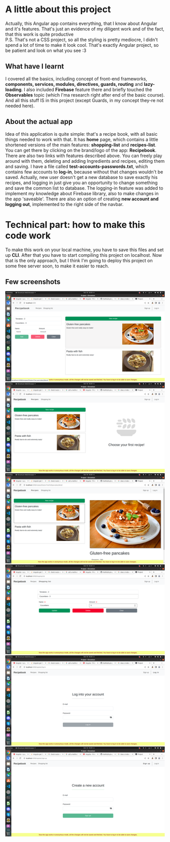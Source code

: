 
# A little about this project
Actually, this Angular app contains everything, that I know about Angular and it's features. That's just an evidence of my diligent work and of the fact, that this work is quite productive <br />
P.S. That's not a CSS project, so all the styling is pretty mediocre, I didn't spend a lot of time to make it look cool. That's exactly Angular project, so be patient and look on what you see :3

## What have I learnt
I covered all the basics, including concept of front-end frameworks, **components, services, modules, directives, guards, routing** and **lazy-loading**. I also included **Firebase** feature there and briefly touched the **Observables** topic (which I'ma research right after end of the basic course). And all this stuff IS in this project (except Guards, in my concept they-re not needed here).

## About the actual app
Idea of this application is quite simple: that's a recipe book, with all basic things needed to work with that. It has **home** page, which contains a little shortened versions of the main features: **shopping-list** and **recipes-list**. You can get there by clicking on the brand/logo of the app: **Recipebook**. There are also two links with features described above. You can freely play around with them, deleting and adding Ingredients and recipes, editing them and saving. I have a file called **test-accounts-passwords.txt**,  which contains few accounts to **log-in**, because without that changes wouldn't be saved. Actually, new user doesn't get a new database to save exactly his recipes, and logging in just give you an opportunity to change something and save the common list to database. The logging-in feature was added to implement my knowledge about Firebase library, also to make changes in the app 'saveable'. There are also an option of creating **new account and logging out**,  implemented to the right side of the navbar.

# Technical part: how to make this code work
To make this work on your local machine, you have to save this files and set up **CLI**. After that you have to start compiling this project on localhost. Now that is the only approach, but I think I'm going to deploy this project on some free server soon, to make it easier to reach.       

## Few screenshots
![Home page](./sreenshots/Home-page.png)
![Recipes-start](./sreenshots/Recipe-start-section.png)
![Recipes-start](./sreenshots/Recipe-details-opened.png)
![Shopping-list](./sreenshots/Shopping-list-edit.png)
![Log-in](./sreenshots/Log-in.png)
![Sign-up](./sreenshots/Sign-up.png)